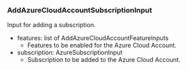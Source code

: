 ### AddAzureCloudAccountSubscriptionInput
Input for adding a subscription.

- features: list of AddAzureCloudAccountFeatureInputs
  - Features to be enabled for the Azure Cloud Account.
- subscription: AzureSubscriptionInput
  - Subscription to be added to the Azure Cloud Account.
